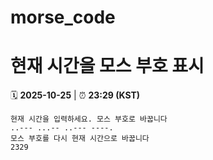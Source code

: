 # morse_code
# 현재 시간을 모스 부호 표시
<!-- MORSE_TIME_START -->
🗓️ **2025-10-25** | ⏰ **23:29 (KST)**

```
현재 시간을 입력하세요. 모스 부호로 바꿉니다
..--- ...-- ..--- ----.
모스 부호를 다시 현재 시간으로 바꿉니다
2329
```
<!-- MORSE_TIME_END -->
